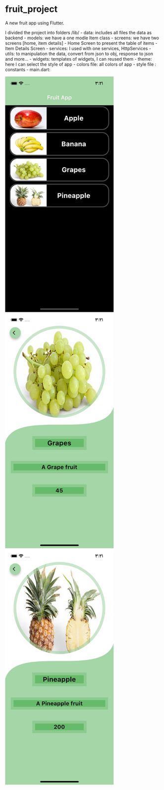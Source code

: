 # fruit_project

A new fruit app using Flutter.

I divided the project into folders 
/lib/
    - data: includes all files the data as backend
    - models: we have a one modle Item class
    - screens: we have two screens [home, item details]
        - Home Screen to present the table of items
        - Item Details Screen 
    - services: I used with one services, HttpServices
    - utils: to manipulation the data, convert from json to obj, response to json and more...
    - widgets: templates of widgets, I can reused them
    - theme: here I can select the style of app 
        - colors file: all colors of app
        - style file : constants
    - main.dart: 


<img src="Screenshots/image1.png" alt="drawing" width="350"/>
<img src="Screenshots/image2.png" alt="drawing" width="350"/>
<img src="Screenshots/image3.png" alt="drawing" width="350"/>




